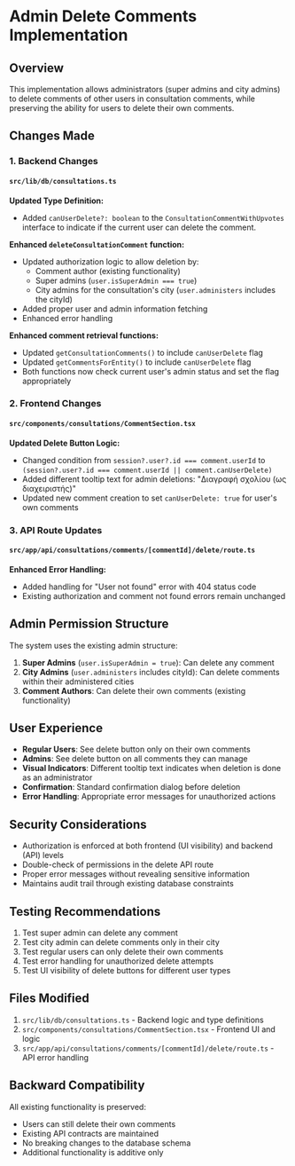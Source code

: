 # Admin Delete Comments Implementation

## Overview
This implementation allows administrators (super admins and city admins) to delete comments of other users in consultation comments, while preserving the ability for users to delete their own comments.

## Changes Made

### 1. Backend Changes

#### `src/lib/db/consultations.ts`

**Updated Type Definition:**
- Added `canUserDelete?: boolean` to the `ConsultationCommentWithUpvotes` interface to indicate if the current user can delete the comment.

**Enhanced `deleteConsultationComment` function:**
- Updated authorization logic to allow deletion by:
  - Comment author (existing functionality)
  - Super admins (`user.isSuperAdmin === true`)
  - City admins for the consultation's city (`user.administers` includes the cityId)
- Added proper user and admin information fetching
- Enhanced error handling

**Enhanced comment retrieval functions:**
- Updated `getConsultationComments()` to include `canUserDelete` flag
- Updated `getCommentsForEntity()` to include `canUserDelete` flag
- Both functions now check current user's admin status and set the flag appropriately

### 2. Frontend Changes

#### `src/components/consultations/CommentSection.tsx`

**Updated Delete Button Logic:**
- Changed condition from `session?.user?.id === comment.userId` to `(session?.user?.id === comment.userId || comment.canUserDelete)`
- Added different tooltip text for admin deletions: "Διαγραφή σχολίου (ως διαχειριστής)"
- Updated new comment creation to set `canUserDelete: true` for user's own comments

### 3. API Route Updates

#### `src/app/api/consultations/comments/[commentId]/delete/route.ts`

**Enhanced Error Handling:**
- Added handling for "User not found" error with 404 status code
- Existing authorization and comment not found errors remain unchanged

## Admin Permission Structure

The system uses the existing admin structure:

1. **Super Admins** (`user.isSuperAdmin = true`): Can delete any comment
2. **City Admins** (`user.administers` includes cityId): Can delete comments within their administered cities
3. **Comment Authors**: Can delete their own comments (existing functionality)

## User Experience

- **Regular Users**: See delete button only on their own comments
- **Admins**: See delete button on all comments they can manage
- **Visual Indicators**: Different tooltip text indicates when deletion is done as an administrator
- **Confirmation**: Standard confirmation dialog before deletion
- **Error Handling**: Appropriate error messages for unauthorized actions

## Security Considerations

- Authorization is enforced at both frontend (UI visibility) and backend (API) levels
- Double-check of permissions in the delete API route
- Proper error messages without revealing sensitive information
- Maintains audit trail through existing database constraints

## Testing Recommendations

1. Test super admin can delete any comment
2. Test city admin can delete comments only in their city
3. Test regular users can only delete their own comments
4. Test error handling for unauthorized delete attempts
5. Test UI visibility of delete buttons for different user types

## Files Modified

1. `src/lib/db/consultations.ts` - Backend logic and type definitions
2. `src/components/consultations/CommentSection.tsx` - Frontend UI and logic  
3. `src/app/api/consultations/comments/[commentId]/delete/route.ts` - API error handling

## Backward Compatibility

All existing functionality is preserved:
- Users can still delete their own comments
- Existing API contracts are maintained
- No breaking changes to the database schema
- Additional functionality is additive only